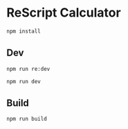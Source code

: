 # ReScript Calculator

```zsh
npm install
```

## Dev

```zsh
npm run re:dev
```

```zsh
npm run dev
```

## Build

```zsh
npm run build
```
